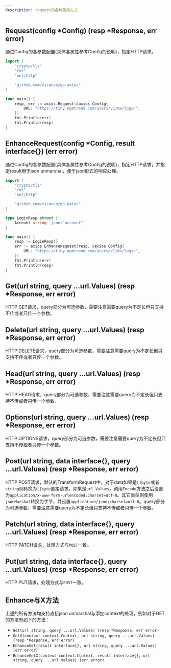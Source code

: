 ```yaml
---
description: request的各种使用方式
---
```


## Request(config *Config) (resp *Response, err error)

通过Config的各参数配置(具体各属性参考Config的说明)，指定HTTP请求。

```go
import (
	"crypto/tls"
	"fmt"
	"net/http"

	"github.com/vicanso/go-axios"
)

func main() {
	resp, err := axios.Request(&axios.Config{
		URL: "https://tiny.npmtrend.com/users/v1/me/login",
	})
	fmt.Println(err)
	fmt.Println(resp)
}
```

## EnhanceRequest(config *Config, result interface{}) (err error)
通过Config的各参数配置(具体各属性参考Config的说明)，指定HTTP请求，并指定result用于json unmarshal，便于json形式的响应处理。

```go
import (
	"crypto/tls"
	"fmt"
	"net/http"

	"github.com/vicanso/go-axios"
)

type LoginResp struct {
	Account string `json:"account"`
}

func main() {
	resp := LoginResp{}
	err := axios.EnhanceRequest(resp, &axios.Config{
		URL: "https://tiny.npmtrend.com/users/v1/me/login",
	})
	fmt.Println(err)
	fmt.Println(resp)
}
```

## Get(url string, query ...url.Values) (resp *Response, err error)

HTTP GET请求，query部分为可选参数，需要注意需要query为不定长但只支持不传或者只传一个参数。

## Delete(url string, query ...url.Values) (resp *Response, err error)

HTTP DELETE请求，query部分为可选参数，需要注意需要query为不定长但只支持不传或者只传一个参数。

## Head(url string, query ...url.Values) (resp *Response, err error) 

HTTP HEAD请求，query部分为可选参数，需要注意需要query为不定长但只支持不传或者只传一个参数。

## Options(url string, query ...url.Values) (resp *Response, err error)

HTTP OPTIONS请求，query部分为可选参数，需要注意需要query为不定长但只支持不传或者只传一个参数。

## Post(url string, data interface{}, query ...url.Values) (resp *Response, err error) 

HTTP POST请求，默认的TransformRequest中，对于data如果是`[]byte`或者`string`则转换为`[]byte`直接请求。如果是`url.Values`，调用`Encode`方法之后设置为`application/x-www-form-urlencoded;charset=utf-8`。其它类型则使用`jsonMarshal`转换为字节，并设置`application/json;charset=utf-8`。query部分为可选参数，需要注意需要query为不定长但只支持不传或者只传一个参数。

## Patch(url string, data interface{}, query ...url.Values) (resp *Response, err error)

HTTP PATCH请求，处理方式与`POST`一致。

## Put(url string, data interface{}, query ...url.Values) (resp *Response, err error)

HTTP PUT请求，处理方式与`POST`一致。


## Enhance与X方法

上述的所有方法均支持直接json unmarshal与添加context的处理，例如对于GET的方法有如下的方法：

- `Get(url string, query ...url.Values) (resp *Response, err error)`
- `GetX(context context.Context, url string, query ...url.Values) (resp *Response, err error)`
- `EnhanceGet(result interface{}, url string, query ...url.Values) (err error) `
- `EnhanceGetX(context context.Context, result interface{}, url string, query ...url.Values) (err error)`
